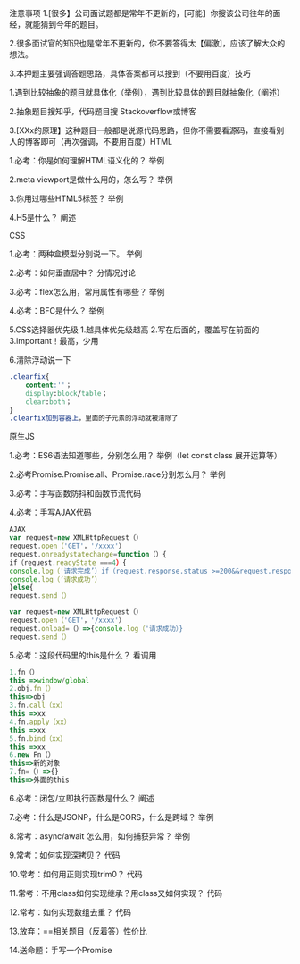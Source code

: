 注意事项
1.[很多】公司面试题都是常年不更新的，[可能】你搜该公司往年的面经，就能猜到今年的题目。

2.很多面试官的知识也是常年不更新的，你不要答得太【偏激]，应该了解大众的想法。

3.本押题主要强调答题思路，具体答案都可以搜到（不要用百度）技巧

1.遇到比较抽象的题目就具体化（举例），遇到比较具体的题目就抽象化（阐述）

2.抽象题目搜知乎，代码题目搜 Stackoverflow或博客

3.[XXx的原理】这种题目一般都是说源代码思路，但你不需要看源码，直接看别人的博客即可（再次强调，不要用百度）HTML

1.必考：你是如何理解HTML语义化的？
举例

2.meta viewport是做什么用的，怎么写？
举例

3.你用过哪些HTML5标签？
举例

4.H5是什么？
阐述

CSS

1.必考：两种盒模型分别说一下。
举例

2.必考：如何垂直居中？
分情况讨论

3.必考：flex怎么用，常用属性有哪些？
举例

4.必考：BFC是什么？
举例

5.CSS选择器优先级
1.越具体优先级越高
2.写在后面的，覆盖写在前面的
3.important！最高，少用

6.清除浮动说一下
```css
.clearfix{
    content:''；
    display:block/table；
    clear:both；
}
.clearfix加到容器上，里面的子元素的浮动就被清除了
```

原生JS

1.必考：ES6语法知道哪些，分别怎么用？
举例（let const class 展开运算等）

2.必考Promise.Promise.all、Promise.race分别怎么用？
举例

3.必考：手写函数防抖和函数节流代码

4.必考：手写AJAX代码

```javascript
AJAX 
var request=new XMLHttpRequest（）
request.open（'GET'，'/xxxx'）
request.onreadystatechange=function（）{
if（request.readyState ===4）{
console.log（'请求完成’）if（request.response.status >=200&&request.response.status<300）{
console.log（’请求成功’）
}else{
request.send（）

var request=new XMLHttpRequest（）
request.open（'GET'，'/xxxx'）
request.onload=（）=>{console.log（'请求成功）}
request.send（）
```

5.必考：这段代码里的this是什么？
看调用
```javascript
1.fn（）
this =>window/global
2.obj.fn（）
this=>obj
3.fn.call（xx）
this =>xx
4.fn.apply（xx）
this =>xx
5.fn.bind（xx）
this =>xx
6.new Fn（）
this=>新的对象
7.fn=（）=>{}
this=>外面的this
```

6.必考：闭包/立即执行函数是什么？
阐述

7.必考：什么是JSONP，什么是CORS，什么是跨域？
举例

8.常考：async/await 怎么用，如何捕获异常？
举例

9.常考：如何实现深拷贝？
代码

10.常考：如何用正则实现trim0？
代码

11.常考：不用class如何实现继承？用class又如何实现？
代码

12.常考：如何实现数组去重？
代码

13.放弃：==相关题目（反着答）性价比

14.送命题：手写一个Promise
